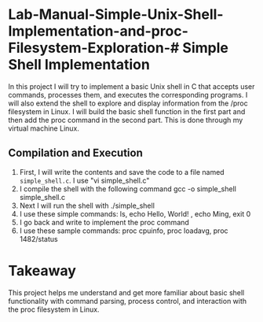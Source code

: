 # Lab-Manual-Simple-Unix-Shell-Implementation-and-proc-Filesystem-Exploration-# Simple Shell Implementation


In this project I will try to implement a basic Unix shell in C that accepts user commands, processes them, and executes the corresponding programs. I will also extend the shell to explore and display information from the /proc filesystem in Linux. I will build the basic shell function in the first part and then add the proc command in the second part. This is done through my virtual machine Linux.



## Compilation and Execution
1. First, I will write the contents and save the code to a file named `simple_shell.c`. I use "vi simple_shell.c"
2. I compile the shell with the following command gcc -o simple_shell simple_shell.c
3. Next I will run the shell with ./simple_shell
4. I use these simple commands: ls, echo Hello, World! , echo Ming, exit 0
5. I go back and write to implement the proc command
6. I use these sample commands: proc cpuinfo, proc loadavg, proc 1482/status


# Takeaway
This project helps me understand and get more familiar about basic shell functionality with command parsing, process control, and interaction with the proc filesystem in Linux.
